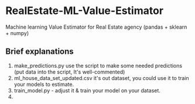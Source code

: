 # RealEstate-ML-Value-Estimator
Machine learning Value Estimator for Real Estate agency (pandas + sklearn + numpy)

## Brief explanations
1. make_predictions.py use the script to make some needed predictions (put data into the script, It's well-commented)
2. ml_house_data_set_updated.csv it's out dataset, you could use it to train your models to estimate.
3. train_model.py - adjust it & train your model on your dataset.
4. 

